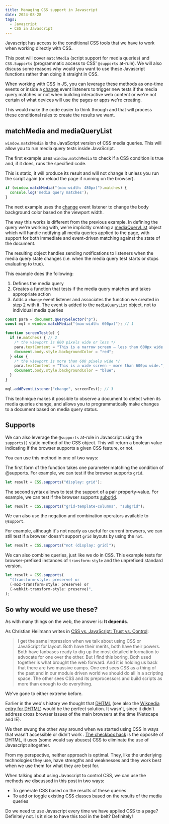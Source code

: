 ```yaml
---
title: Managing CSS support in Javascript
date: 2024-08-28
tags:
  - Javascript
  - CSS in Javascript
---
```


Javascript has access to the conditional CSS tools that we have to work when working directly with CSS.

This post will cover `matchMedia` (script support for media queries) and `CSS.Supports` (programmatic access to CSS' `@supports` at-rule). We will also discuss some reasons why would you want to use these Javascript functions rather than doing it straight in CSS.

When working with CSS in JS, you can leverage these methods as one-time events or inside a [change](https://developer.mozilla.org/en-US/docs/Web/API/HTMLElement/change_event) event listeners to trigger new tests if the media query matches or not when building interactive web content or we're not certain of what devices will use the pages or apps we're creating.

This would make the code easier to think through and that will process these conditional rules to create the results we want.

## matchMedia and mediaQueryList

`window.matchMedia` is the JavaScript version of CSS media queries. This will allow you to run media query tests inside JavaScript.

The first example uses `window.matchMedia` to check if a CSS condition is true and, if it does, runs the specified code.

This is static, it will produce its result and will not change it unless you run the script again (or reload the page if running on the browser).

```js
if (window.matchMedia("(max-width: 480px)").matches) {
  console.log('media query matches');
}
```

The next example uses the [change](https://developer.mozilla.org/en-US/docs/Web/API/HTMLElement/change_event) event listener to change the body background color based on the viewport width.

The way this works is different from the previous example. In defining the query we're working with, we're implicitly creating a [mediaQueryList](https://developer.mozilla.org/en-US/docs/Web/API/MediaQueryList) object which will handle notifying all media queries applied to the page, with support for both immediate and event-driven matching against the state of the document.

The resulting object handles sending notifications to listeners when the media query state changes (i.e. when the media query test starts or stops evaluating to true).

This example does the following:

1. Defines the media query
2. Creates a function that tests if the media query matches and takes appropriate action
3. Adds a `change` event listener and associates the function we created in step 2 with it. The event is added to the `mediaQueryList` object, not to individual media queries

```js
const para = document.querySelector("p");
const mql = window.matchMedia("(max-width: 600px)"); // 1

function screenTest(e) {
  if (e.matches) { // 2
    /* the viewport is 600 pixels wide or less */
    para.textContent = "This is a narrow screen — less than 600px wide.";
    document.body.style.backgroundColor = "red";
  } else {
    /* the viewport is more than 600 pixels wide */
    para.textContent = "This is a wide screen — more than 600px wide.";
    document.body.style.backgroundColor = "blue";
  }
}

mql.addEventListener("change", screenTest); // 3
```

This technique makes it possible to observe a document to detect when its media queries change, and allows you to programmatically make changes to a document based on media query status.

## Supports

We can also leverage the `@supports` at-rule in Javascript using the `supports()` static method of the CSS object. This will return a boolean value indicating if the browser supports a given CSS feature, or not.

You can use this method in one of two ways:

The first form of the function takes one parameter matching the condition of @supports. For example, we can test if the browser supports `grid`.

```js
let result = CSS.supports("display: grid");
```

The second syntax allows to test the support of a pair property-value. For example, we can test if the browser supports [subgrid](https://developer.mozilla.org/en-US/docs/Web/CSS/CSS_grid_layout/Subgrid).

```js
let result = CSS.supports("grid-template-columns", "subgrid");
```

We can also use the negation and combination operators available to `@support`.

For example, although it's not nearly as useful for current browsers, we can still test if a browser doesn't support `grid` layouts by using the `not`.

```js
let result = CSS.supports("not (display: grid)");
```

We can also combine queries, just like we do in CSS. This example tests for browser-prefixed instances of `transform-style` and the unprefixed standard version.

```js
let result = CSS.supports(
  "(transform-style: preserve) or
  (-moz-transform-style: preserve) or
  (-webkit-transform-style: preserve)",
);
```

## So why would we use these?

As with many things on the web, the answer is: **It depends**.

As Christian Heilmann writes in [CSS vs. JavaScript: Trust vs. Control](https://chrisheilmann.medium.com/css-vs-javascript-trust-vs-control-5aa33af978a6):

> I get the same impression when we talk about using CSS or JavaScript for layout. Both have their merits, both have their powers. Both have fanbases ready to dig up the most detailed information to advocate for one over the other. But I find this boring. Both used together is what brought the web forward. And it is holding us back that there are two massive camps. One end sees CSS as a thing of the past and in our module driven world we should do all in a scripting space. The other sees CSS and its preprocessors and build scripts as more than enough to do everything.

We've gone to either extreme before.

Earlier in the web's history we thought that [DHTML](https://www.yourhtmlsource.com/javascript/dhtmlexplained.html) (see also the [Wikpedia entry for DHTML](https://en.wikipedia.org/wiki/Dynamic_HTML)) would be the perfect solution. It wasn't, since it didn't address cross browser issues of the main browsers at the time (Netscape and IE).

We then swung the other way around when we started using CSS in ways that wasn't accessible or didn't work . [The checkbox hack](https://css-tricks.com/the-checkbox-hack/) is the opposite of DHTML, it uses (some would say abuses) CSS to eliminate the use of Javascript altogether.

From my perspective, neither approach is optimal. They, like the underlying technologies they use, have strengths and weaknesses and they work best when we use them for what they are best for.

When talking about using Javascript to control CSS, we can use the methods we discussed in this post in two ways:

* To generate CSS based on the results of these queries
* To add or toggle existing CSS classes based on the results of the media queries

Do we need to use Javascript every time we have applied CSS to a page? Definitely not. Is it nice to have this tool in the belt? Definitely!

<!--
## References

* [CSS vs. JavaScript: Trust vs. Control](https://chrisheilmann.medium.com/css-vs-javascript-trust-vs-control-5aa33af978a6) -->
